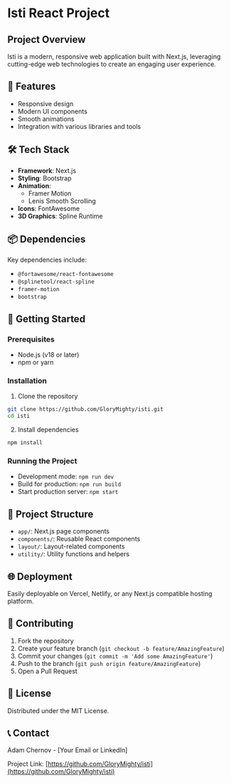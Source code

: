 # Isti React Project

## Project Overview
Isti is a modern, responsive web application built with Next.js, leveraging cutting-edge web technologies to create an engaging user experience.

## 🚀 Features
- Responsive design
- Modern UI components
- Smooth animations
- Integration with various libraries and tools

## 🛠 Tech Stack
- **Framework**: Next.js
- **Styling**: Bootstrap
- **Animation**: 
  - Framer Motion
  - Lenis Smooth Scrolling
- **Icons**: FontAwesome
- **3D Graphics**: Spline Runtime

## 📦 Dependencies
Key dependencies include:
- `@fortawesome/react-fontawesome`
- `@splinetool/react-spline`
- `framer-motion`
- `bootstrap`

## 🔧 Getting Started

### Prerequisites
- Node.js (v18 or later)
- npm or yarn

### Installation
1. Clone the repository
```bash
git clone https://github.com/GloryMighty/isti.git
cd isti
```

2. Install dependencies
```bash
npm install
```

### Running the Project
- Development mode: `npm run dev`
- Build for production: `npm run build`
- Start production server: `npm start`

## 📂 Project Structure
- `app/`: Next.js page components
- `components/`: Reusable React components
- `layout/`: Layout-related components
- `utility/`: Utility functions and helpers

## 🌐 Deployment
Easily deployable on Vercel, Netlify, or any Next.js compatible hosting platform.

## 🤝 Contributing
1. Fork the repository
2. Create your feature branch (`git checkout -b feature/AmazingFeature`)
3. Commit your changes (`git commit -m 'Add some AmazingFeature'`)
4. Push to the branch (`git push origin feature/AmazingFeature`)
5. Open a Pull Request

## 📄 License
Distributed under the MIT License.

## 📞 Contact
Adam Chernov - [Your Email or LinkedIn]

Project Link: [https://github.com/GloryMighty/isti](https://github.com/GloryMighty/isti)

